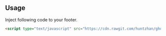 ## Usage

Inject following code to your footer.

```html
<script type="text/javascript" src="https://cdn.rawgit.com/huntzhan/ghost-code-injection-collections/e6809020dd1e38b9445f604541fa511559286aaf/mathjax/mathjax.js" async></script>
```

